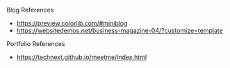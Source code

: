 
Blog References
- https://preview.colorlib.com/#miniblog
- https://websitedemos.net/business-magazine-04/?customize=template

Portfolio References
- https://technext.github.io/meetme/index.html